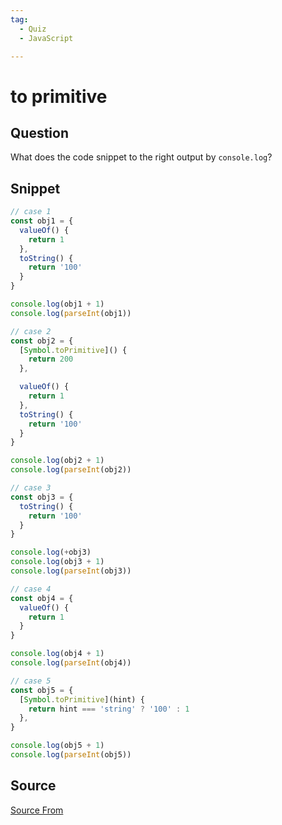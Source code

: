```yaml
---
tag:
  - Quiz
  - JavaScript

---
```

  
# to primitive

## Question
What does the code snippet to the right output by `console.log`?

## Snippet
```js
// case 1
const obj1 = {
  valueOf() {
    return 1
  },
  toString() {
    return '100'
  }
}

console.log(obj1 + 1)
console.log(parseInt(obj1))

// case 2
const obj2 = {
  [Symbol.toPrimitive]() {
    return 200
  },

  valueOf() {
    return 1
  },
  toString() {
    return '100'
  }
}

console.log(obj2 + 1)
console.log(parseInt(obj2))

// case 3
const obj3 = {
  toString() {
    return '100'
  }
}

console.log(+obj3)
console.log(obj3 + 1)
console.log(parseInt(obj3))

// case 4
const obj4 = {
  valueOf() {
    return 1
  }
}

console.log(obj4 + 1)
console.log(parseInt(obj4))

// case 5
const obj5 = {
  [Symbol.toPrimitive](hint) {
    return hint === 'string' ? '100' : 1
  },
}

console.log(obj5 + 1)
console.log(parseInt(obj5))
```
    


##  Source
[Source From](https://bigfrontend.dev/quiz/primitive)

  
